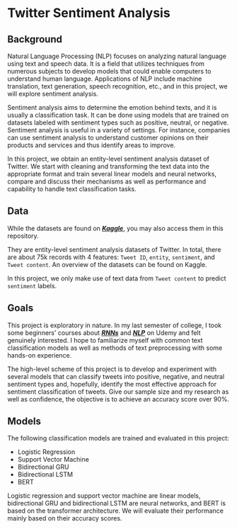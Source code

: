 # Twitter Sentiment Analysis

## Background

Natural Language Processing (NLP) focuses on analyzing natural language using text and speech data. It is a field that utilizes techniques from numerous subjects to develop models that could enable computers to understand human language. Applications of NLP include machine translation, text generation, speech recognition, etc., and in this project, we will explore sentiment analysis.

Sentiment analysis aims to determine the emotion behind texts, and it is usually a classification task. It can be done using models that are trained on datasets labeled with sentiment types such as positive, neutral, or negative. Sentiment analysis is useful in a variety of settings. For instance, companies can use sentiment analysis to understand customer opinions on their products and services and thus identify areas to improve.

In this project, we obtain an entity-level sentiment analysis dataset of Twitter. We start with cleaning and transforming the text data into the appropriate format and train several linear models and neural networks, compare and discuss their mechanisms as well as performance and capability to handle text classification tasks.

## Data

While the datasets are found on [__*Kaggle*__](https://www.kaggle.com/datasets/jp797498e/twitter-entity-sentiment-analysis), you may also access them in this repository.

They are entity-level sentiment analysis datasets of Twitter. In total, there are about 75k records with 4 features: `Tweet ID`, `entity`, `sentiment`, and `Tweet content`. An overview of the datasets can be found on Kaggle.

In this project, we only make use of text data from `Tweet content` to predict `sentiment` labels.

## Goals

This project is exploratory in nature. In my last semester of college, I took some beginners' courses about [__*RNNs*__](https://www.udemy.com/certificate/UC-7da07ed7-14ad-4960-ae0f-fc3b8bbc1b46/) and [__*NLP*__](https://www.udemy.com/certificate/UC-534bcbbe-7a7c-4798-8481-551da26b3a1e/) on Udemy and felt genuinely interested. I hope to familiarize myself with common text classification models as well as methods of text preprocessing with some hands-on experience.

The high-level scheme of this project is to develop and experiment with several models that can classify tweets into positive, negative, and neutral sentiment types and, hopefully, identify the most effective approach for sentiment classification of tweets. Give our sample size and my research as well as confidence, the objective is to achieve an accuracy score over 90%.

## Models

The following classification models are trained and evaluated in this project:
- Logistic Regression
- Support Vector Machine
- Bidirectional GRU
- Bidirectional LSTM
- BERT

Logistic regression and support vector machine are linear models, bidirectional GRU and bidirectional LSTM are neural networks, and BERT is based on the transformer architecture. We will evaluate their performance mainly based on their accuracy scores.
